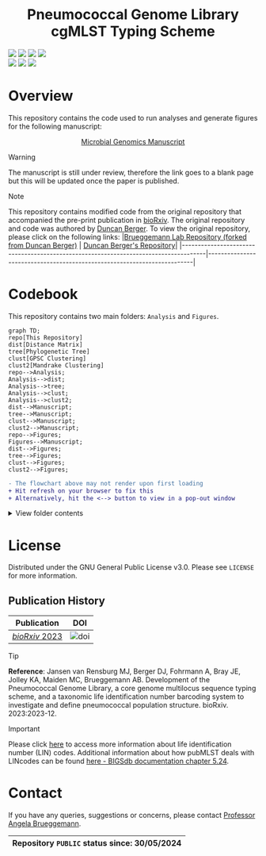 <h1 align="center">
  Pneumococcal Genome Library cgMLST Typing Scheme
</h1>

![](https://img.shields.io/badge/R-276DC3?style=for-the-badge&logo=r&logoColor=white)
![](https://img.shields.io/badge/RStudio-75AADB?style=for-the-badge&logo=RStudio&logoColor=white)
![](https://img.shields.io/badge/Shell_Script-121011?style=for-the-badge&logo=gnu-bash&logoColor=white)
![](https://img.shields.io/badge/GitHub-100000?style=for-the-badge&logo=github&logoColor=white)  
![](https://img.shields.io/badge/Repository_created:-29_May_2024-green)
![](https://img.shields.io/badge/Last_update:-30_May_2024-black)
![](https://img.shields.io/badge/PUBLIC-green)



# Overview
This repository contains the code used to run analyses and generate figures for the following manuscript:  
<p align="center">
<a href="https://blank.page/">Microbial Genomics Manuscript</a>
</p>  

>[!WARNING]
>The manuscript is still under review, therefore the link goes to a blank page but this will be updated once the paper is published. 

> [!NOTE]  
> This repository contains modified code from the original repository that accompanied the pre-print publication in [bioRxiv](https://www.biorxiv.org/content/10.1101/2023.12.19.571883v1). The original repository and code was authored by [Duncan Berger](https://github.com/duncanberger). To view the original repository, please click on the following links:
> |[Brueggemann Lab Repository (forked from Duncan Berger)](https://github.com/brueggemann-lab/PGL_cgMLST) | [Duncan Berger's Repository](https://github.com/duncanberger/PGL_cgMLST)|
> |-------------------------------------------------------------------------------------|-------------------------------------------------------------------------|   

# Codebook
This repository contains two main folders: `Analysis` and `Figures`. 
```mermaid
graph TD;
repo[This Repository]
dist[Distance Matrix]
tree[Phylogenetic Tree]
clust[GPSC Clustering]
clust2[Mandrake Clustering]
repo-->Analysis;
Analysis-->dist;
Analysis-->tree;
Analysis-->clust;
Analysis-->clust2;
dist-->Manuscript;
tree-->Manuscript;
clust-->Manuscript;
clust2-->Manuscript;
repo-->Figures;
Figures-->Manuscript;
dist-->Figures;
tree-->Figures;
clust-->Figures;
clust2-->Figures;
```
```diff
- The flowchart above may not render upon first loading
+ Hit refresh on your browser to fix this
+ Alternatively, hit the <--> button to view in a pop-out window
```


































<details>
<summary>View folder contents</summary>
<ol>
  <li>Analysis - contains the code used to generate:</li>
  <ol>
      <li>the distance matrix</li>
      <li>the phylogenetic tree</li>
    <li>GPSC and Mandrake clustering</li>
    </ol>
  <li>Figures - contains the R code in markdown format used to generate main and supplementary figures</li>
</ol>
</details>

# License
Distributed under the GNU General Public License v3.0. Please see `LICENSE` for more information.
## Publication History
|**Publication**|**DOI**|
|-------------------------------|------|
|[*bioRxiv* 2023](https://www.biorxiv.org/content/10.1101/2023.12.19.571883v1)|![doi](https://img.shields.io/badge/DOI-https://doi.org/10.1101/2023.12.19.571883-blue)|  

>[!TIP]
>**Reference**: Jansen van Rensburg MJ, Berger DJ, Fohrmann A, Bray JE, Jolley KA, Maiden MC, Brueggemann AB. Development of the Pneumococcal Genome Library, a core genome multilocus sequence typing scheme, and a taxonomic life identification number barcoding system to investigate and define pneumococcal population structure. bioRxiv. 2023:2023-12.  

> [!IMPORTANT]
> Please click [here](https://pubmlst.org/organisms/streptococcus-pneumoniae/pgl) to access more information about life identification number (LIN) codes. Additional information about how pubMLST deals with LINcodes can be found [here - BIGSdb documentation chapter 5.24](https://readthedocs.org/projects/bigsdb/downloads/pdf/latest/).
# Contact
If you have any queries, suggestions or concerns, please contact [Professor Angela Brueggemann](mailto:angela.brueggemann@ndph.ox.ac.uk).  

|Repository `PUBLIC` status since: 30/05/2024|
|--------------------------------------------|

